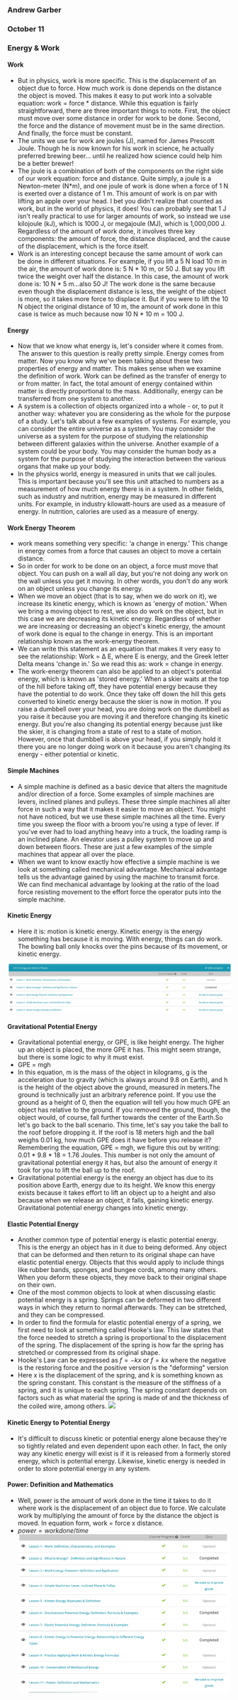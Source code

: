 ### Andrew Garber
### October 11
### Energy & Work

#### Work
 - But in physics, work is more specific. This is the displacement of an object due to force. How much work is done depends on the distance the object is moved. This makes it easy to put work into a solvable equation: work = force * distance. While this equation is fairly straightforward, there are three important things to note. First, the object must move over some distance in order for work to be done. Second, the force and the distance of movement must be in the same direction. And finally, the force must be constant.
 - The units we use for work are joules (J), named for James Prescott Joule. Though he is now known for his work in science, he actually preferred brewing beer… until he realized how science could help him be a better brewer!
 - The joule is a combination of both of the components on the right side of our work equation: force and distance. Quite simply, a joule is a Newton-meter (N*m), and one joule of work is done when a force of 1 N is exerted over a distance of 1 m. This amount of work is on par with lifting an apple over your head. I bet you didn't realize that counted as work, but in the world of physics, it does! You can probably see that 1 J isn't really practical to use for larger amounts of work, so instead we use kilojoule (kJ), which is 1000 J, or megajoule (MJ), which is 1,000,000 J. Regardless of the amount of work done, it involves three key components: the amount of force, the distance displaced, and the cause of the displacement, which is the force itself.
 - Work is an interesting concept because the same amount of work can be done in different situations. For example, if you lift a 5 N load 10 m in the air, the amount of work done is: 5 N * 10 m, or 50 J. But say you lift twice the weight over half the distance. In this case, the amount of work done is: 10 N * 5 m…also 50 J! The work done is the same because even though the displacement distance is less, the weight of the object is more, so it takes more force to displace it. But if you were to lift the 10 N object the original distance of 10 m, the amount of work done in this case is twice as much because now 10 N * 10 m = 100 J.

#### Energy
 - Now that we know what energy is, let's consider where it comes from. The answer to this question is really pretty simple. Energy comes from matter. Now you know why we've been talking about these two properties of energy and matter. This makes sense when we examine the definition of work. Work can be defined as the transfer of energy to or from matter. In fact, the total amount of energy contained within matter is directly proportional to the mass. Additionally, energy can be transferred from one system to another.
 - A system is a collection of objects organized into a whole - or, to put it another way: whatever you are considering as the whole for the purpose of a study. Let's talk about a few examples of systems. For example, you can consider the entire universe as a system. You may consider the universe as a system for the purpose of studying the relationship between different galaxies within the universe. Another example of a system could be your body. You may consider the human body as a system for the purpose of studying the interaction between the various organs that make up your body.
 - In the physics world, energy is measured in units that we call joules. This is important because you'll see this unit attached to numbers as a measurement of how much energy there is in a system. In other fields, such as industry and nutrition, energy may be measured in different units. For example, in industry kilowatt-hours are used as a measure of energy. In nutrition, calories are used as a measure of energy.

#### Work Energy Theorem
 - work means something very specific: 'a change in energy.' This change in energy comes from a force that causes an object to move a certain distance.
 - So in order for work to be done on an object, a force must move that object. You can push on a wall all day, but you're not doing any work on the wall unless you get it moving. In other words, you don't do any work on an object unless you change its energy.
 - When we move an object (that is to say, when we do work on it), we increase its kinetic energy, which is known as 'energy of motion.' When we bring a moving object to rest, we also do work on the object, but in this case we are decreasing its kinetic energy. Regardless of whether we are increasing or decreasing an object's kinetic energy, the amount of work done is equal to the change in energy. This is an important relationship known as the work-energy theorem.
 - We can write this statement as an equation that makes it very easy to see the relationship: Work = Δ E, where E is energy, and the Greek letter Delta means 'change in.' So we read this as: work = change in energy.
 - The work-energy theorem can also be applied to an object's potential energy, which is known as 'stored energy.' When a skier waits at the top of the hill before taking off, they have potential energy because they have the potential to do work. Once they take off down the hill this gets converted to kinetic energy because the skier is now in motion. If you raise a dumbbell over your head, you are doing work on the dumbbell as you raise it because you are moving it and therefore changing its kinetic energy. But you're also changing its potential energy because just like the skier, it is changing from a state of rest to a state of motion. However, once that dumbbell is above your head, if you simply hold it there you are no longer doing work on it because you aren't changing its energy - either potential or kinetic.

#### Simple Machines
 - A simple machine is defined as a basic device that alters the magnitude and/or direction of a force. Some examples of simple machines are levers, inclined planes and pulleys. These three simple machines all alter force in such a way that it makes it easier to move an object. You might not have noticed, but we use these simple machines all the time. Every time you sweep the floor with a broom you're using a type of lever. If you've ever had to load anything heavy into a truck, the loading ramp is an inclined plane. An elevator uses a pulley system to move up and down between floors. These are just a few examples of the simple machines that appear all over the place.
 - When we want to know exactly how effective a simple machine is we look at something called mechanical advantage. Mechanical advantage tells us the advantage gained by using the machine to transmit force. We can find mechanical advantage by looking at the ratio of the load force resisting movement to the effort force the operator puts into the simple machine.

#### Kinetic Energy
 - Here it is: motion is kinetic energy. Kinetic energy is the energy something has because it is moving. With energy, things can do work. The bowling ball only knocks over the pins because of its movement, or kinetic energy.

![](oct11physics.png)

#### Gravitational Potential Energy
 - Gravitational potential energy, or GPE, is like height energy. The higher up an object is placed, the more GPE it has. This might seem strange, but there is some logic to why it must exist.
 - GPE = mgh
 - In this equation, m is the mass of the object in kilograms, g is the acceleration due to gravity (which is always around 9.8 on Earth), and h is the height of the object above the ground, measured in meters.The ground is technically just an arbitrary reference point. If you use the ground as a height of 0, then the equation will tell you how much GPE an object has relative to the ground. If you removed the ground, though, the object would, of course, fall further towards the center of the Earth.So let's go back to the ball scenario. This time, let's say you take the ball to the roof before dropping it. If the roof is 18 meters high and the ball weighs 0.01 kg, how much GPE does it have before you release it?Remembering the equation, GPE = mgh, we figure this out by writing: 0.01 * 9.8 * 18 = 1.76 Joules. This number is not only the amount of gravitational potential energy it has, but also the amount of energy it took for you to lift the ball up to the roof.
 - Gravitational potential energy is the energy an object has due to its position above Earth, energy due to its height. We know this energy exists because it takes effort to lift an object up to a height and also because when we release an object, it falls, gaining kinetic energy. Gravitational potential energy changes into kinetic energy.

#### Elastic Potential Energy
 - Another common type of potential energy is elastic potential energy. This is the energy an object has in it due to being deformed. Any object that can be deformed and then return to its original shape can have elastic potential energy. Objects that this would apply to include things like rubber bands, sponges, and bungee cords, among many others. When you deform these objects, they move back to their original shape on their own.
 - One of the most common objects to look at when discussing elastic potential energy is a spring. Springs can be deformed in two different ways in which they return to normal afterwards. They can be stretched, and they can be compressed.
 - In order to find the formula for elastic potential energy of a spring, we first need to look at something called Hooke's law. This law states that the force needed to stretch a spring is proportional to the displacement of the spring. The displacement of the spring is how far the spring has stretched or compressed from its original shape.
 - Hooke's Law can be expressed as $f=-kx$ or $f=kx$ where the negative is the restoring force and the positive version is the "deforming" version
 - Here x is the displacement of the spring, and k is something known as the spring constant. This constant is the measure of the stiffness of a spring, and it is unique to each spring. The spring constant depends on factors such as what material the spring is made of and the thickness of the coiled wire, among others.
 ![](https://study.com/cimages/multimages/16/springmovement.png)

#### Kinetic Energy to Potential Energy
 - It's difficult to discuss kinetic or potential energy alone because they're so tightly related and even dependent upon each other. In fact, the only way any kinetic energy will exist is if it is released from a formerly stored energy, which is potential energy. Likewise, kinetic energy is needed in order to store potential energy in any system.

#### Power: Definition and Mathematics
 - Well, power is the amount of work done in the time it takes to do it where work is the displacement of an object due to force. We calculate work by multiplying the amount of force by the distance the object is moved. In equation form, work = force x distance.
 - $power = work done / time$
 ![](work_power.png)